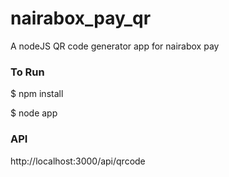 # nairabox_pay_qr

A nodeJS QR code generator app for nairabox pay

### To Run

$ npm install 

$ node app


### API 
http://localhost:3000/api/qrcode